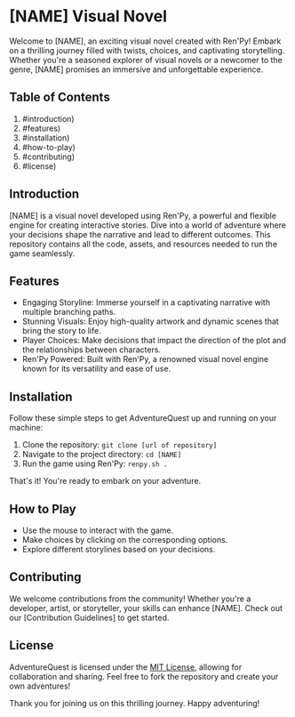 # [NAME] Visual Novel

Welcome to [NAME], an exciting visual novel created with Ren'Py! Embark on a thrilling journey filled with twists, choices, and captivating storytelling. Whether you're a seasoned explorer of visual novels or a newcomer to the genre, [NAME] promises an immersive and unforgettable experience.

## Table of Contents
1. #introduction)
2. #features)
3. #installation)
4. #how-to-play)
5. #contributing)
6. #license)

## Introduction
[NAME] is a visual novel developed using Ren'Py, a powerful and flexible engine for creating interactive stories. Dive into a world of adventure where your decisions shape the narrative and lead to different outcomes. This repository contains all the code, assets, and resources needed to run the game seamlessly.

## Features
- Engaging Storyline: Immerse yourself in a captivating narrative with multiple branching paths.
- Stunning Visuals: Enjoy high-quality artwork and dynamic scenes that bring the story to life.
- Player Choices: Make decisions that impact the direction of the plot and the relationships between characters.
- Ren'Py Powered: Built with Ren'Py, a renowned visual novel engine known for its versatility and ease of use.

## Installation
Follow these simple steps to get AdventureQuest up and running on your machine:

1. Clone the repository: `git clone [url of repository]`
2. Navigate to the project directory: `cd [NAME]`
3. Run the game using Ren'Py: `renpy.sh .`

That's it! You're ready to embark on your adventure.

## How to Play
- Use the mouse to interact with the game.
- Make choices by clicking on the corresponding options.
- Explore different storylines based on your decisions.

## Contributing
We welcome contributions from the community! Whether you're a developer, artist, or storyteller, your skills can enhance [NAME]. Check out our [Contribution Guidelines] to get started.

## License
AdventureQuest is licensed under the [MIT License](LICENSE), allowing for collaboration and sharing. Feel free to fork the repository and create your own adventures!

Thank you for joining us on this thrilling journey. Happy adventuring!